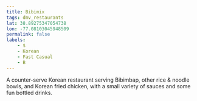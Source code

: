 ```yaml
---
title: Bibimix
tags: dmv_restaurants
lat: 38.89275347054738
lon: -77.08103045948509
permalink: false
labels:
    - $
    - Korean
    - Fast Casual
    - B
---
```


A counter-serve Korean restaurant serving Bibimbap, other rice & noodle bowls, and Korean fried chicken, with a small variety of sauces and some fun bottled drinks.
